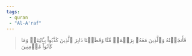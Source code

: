 ```yaml
---
tags: 
 - quran 
 - "Al-A'raf"
---
```


> فَأَنجَيۡنَٰهُ وَٱلَّذِينَ مَعَهُۥ بِرَحۡمَةٖ مِّنَّا وَقَطَعۡنَا دَابِرَ ٱلَّذِينَ كَذَّبُواْ بِـَٔايَٰتِنَاۖ وَمَا كَانُواْ مُؤۡمِنِينَ
